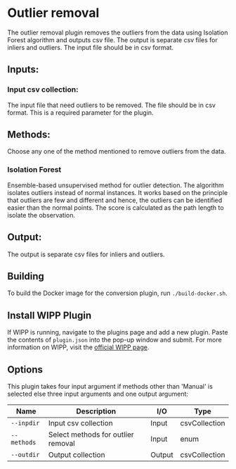 ﻿# Outlier removal
The outlier removal plugin removes the outliers from the data using Isolation Forest algorithm and outputs csv file. The output is separate csv files for inliers and outliers. The input file should be in csv format.

## Inputs:
### Input csv collection:
The input file that need outliers to be removed. The file should be in csv format. This is a required parameter for the plugin.

## Methods:
Choose any one of the method mentioned to remove outliers from the data.

### Isolation Forest
Ensemble-based unsupervised method for outlier detection. The algorithm isolates outliers instead of normal instances. It works based on the principle that outliers are few and different and hence, the outliers can be identified easier than the normal points. The score is calculated as the path length to isolate the observation.

## Output:
The output is separate csv files for inliers and outliers.

## Building

To build the Docker image for the conversion plugin, run
`./build-docker.sh`.

## Install WIPP Plugin

If WIPP is running, navigate to the plugins page and add a new plugin. Paste the contents of `plugin.json` into the pop-up window and submit.
For more information on WIPP, visit the [official WIPP page](https://isg.nist.gov/deepzoomweb/software/wipp).

## Options

This plugin takes four input argument if methods other than 'Manual' is selected else three input arguments and one output argument:

| Name                   | Description             | I/O    | Type   |
|------------------------|-------------------------|--------|--------|
| `--inpdir` | Input csv collection| Input | csvCollection |
| `--methods` | Select methods for outlier removal | Input | enum|
| `--outdir` | Output collection | Output | csvCollection |